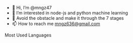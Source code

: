 - 👋 Hi, I’m @mngz47
- 👀 I’m interested in node-js and python machine learning
- 🌱 Avoid the obstacle and make it through the 7 stages 
- 📫 How to reach me mngz636@gmail.com

Most Used Languages

<!---
mngz47/mngz47 is a ✨ special ✨ repository because its `README.md` (this file) appears on your GitHub profile.
You can click the Preview link to take a look at your changes.
--->

